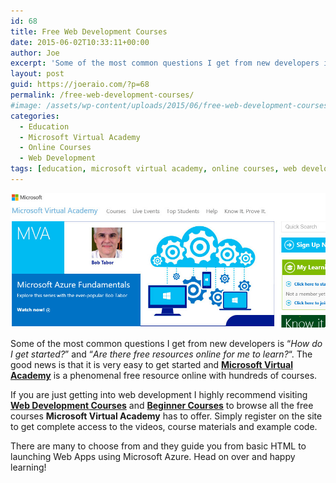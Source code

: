 ```yaml
---
id: 68
title: Free Web Development Courses
date: 2015-06-02T10:33:11+00:00
author: Joe
excerpt: 'Some of the most common questions I get from new developers is "How do I get started?" and "Are there free resources online for me to learn?". The good news is that it is very easy to get started and Microsoft Virtual Academy﻿ is a phenomenal free resource online with hundreds of courses. '
layout: post
guid: https://joeraio.com/?p=68
permalink: /free-web-development-courses/
#image: /assets/wp-content/uploads/2015/06/free-web-development-courses.jpg
categories:
  - Education
  - Microsoft Virtual Academy
  - Online Courses
  - Web Development
tags: [education, microsoft virtual academy, online courses, web development]
---
```

![Free Web Development Courses](/assets/wp-content/uploads/2015/06/free-web-development-courses.jpg)

Some of the most common questions I get from new developers is &#8220;_How do I get started?_&#8221; and &#8220;_Are there free resources online for me to learn?_&#8220;. The good news is that it is very easy to get started and **[Microsoft Virtual Academy](https://www.microsoftvirtualacademy.com/)** is a phenomenal free resource online with hundreds of courses.

If you are just getting into web development I highly recommend visiting **[Web Development Courses](https://www.microsoftvirtualacademy.com/training-topics/web-development)** and **[Beginner Courses](https://www.microsoftvirtualacademy.com/training-topics/for-beginners)** to browse all the free courses **Microsoft Virtual Academy** has to offer. Simply register on the site to get complete access to the videos, course materials and example code.

There are many to choose from and they guide you from basic HTML to launching Web Apps using Microsoft Azure. Head on over and happy learning!